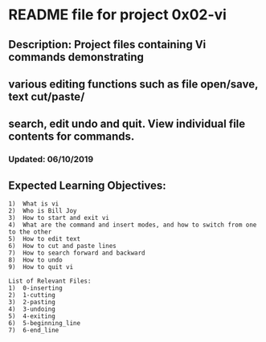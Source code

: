 #	README file for project 0x02-vi
##	Description: Project files containing Vi commands demonstrating
##	various editing functions such as file open/save, text cut/paste/
##	search, edit undo and quit. View individual file contents for commands.
###	Updated: 06/10/2019

##	Expected Learning Objectives:
	1)	What is vi
	2)	Who is Bill Joy
	3)	How to start and exit vi
	4)	What are the command and insert modes, and how to switch from one to the other
	5)	How to edit text
	6)	How to cut and paste lines
	7)	How to search forward and backward
	8)	How to undo
	9)	How to quit vi

	List of Relevant Files:
	1)	0-inserting
	2)	1-cutting
	3)	2-pasting
	4)	3-undoing
	5)	4-exiting
	6)	5-beginning_line
	7)	6-end_line

